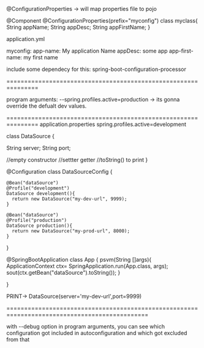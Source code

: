 @ConfigurationProperties -> will map properties file to pojo

@Component
@ConfigurationProperties(prefix="myconfig")
class myclass{
String appName;
String appDesc;
String appFirstName;
}

application.yml

myconfig:
   app-name: My application Name
   appDesc: some app
   app-first-name: my first name
  
 include some dependecy for this:
 spring-boot-configuration-processor
 
 ===============================================================
 
 program arguments: 
 --spring.profiles.active=production -> its gonna override the defualt dev values.
 
 ===============================================================
 application.properties
 spring.profiles.active=development
 
 class DataSource {
  
   String server;
   String port;
  
  //empty constructor
  //settter getter
  //toString() to print
 }
 
 @Configuration
 class DataSourceConfig {
 
    @Bean("dataSource")
    @Profile("development")
    DataSource development(){
      return new DataSource("my-dev-url", 9999);
    }
    
    @Bean("dataSource")
    @Profile("production")
    DataSource production(){
      return new DataSource("my-prod-url", 8000);
    }
    
 }
 
 @SpringBootApplication
 class App {
   psvm(String []args){
      ApplicationContext ctx= SpringApplication.run(App.class, args);
      sout(ctx.getBean("dataSource").toString());
   }
 
 }
 
 PRINT-> DataSource(server='my-dev-url',port=9999)

 ==============================================================================================
 
 with --debug option in program arguments, you can see which configuration got included in autoconfiguration and which got excluded from that
